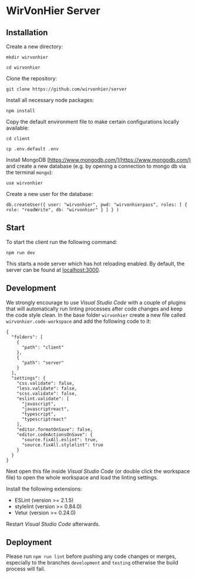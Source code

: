 # WirVonHier Server

## Installation

Create a new directory:

`mkdir wirvonhier`

`cd wirvonhier`

Clone the repository:

`git clone https://github.com/wirvonhier/server`

Install all necessary node packages:

`npm install`

Copy the default environment file to make certain configurations locally available:

`cd client`

`cp .env.default .env`

Install MongoDB [https://www.mongodb.com/](https://www.mongodb.com/) and create a new database (e.g. by opening a connection to mongo db via the terminal `mongo`):

`use wirvonhier`

Create a new user for the database:

```
db.createUser({ user: "wirvonhier", pwd: "wirvonhierpass", roles: [ { role: "readWrite", db: "wirvonhier" } ] } )
```


## Start

To start the client run the following command:

`npm run dev`

This starts a node server which has hot reloading enabled. By default, the server can be found at [localhost:3000](localhost:3000).

## Development

We strongly encourage to use *Visual Studio Code* with a couple of plugins that will automatically run linting processes after code changes and keep the code style clean. In the base folder `wirvonhier` create a new file called `wirvonhier.code-workspace` and add the following code to it:

```
{
  "folders": [
    {
      "path": "client"
    },
    {
      "path": "server"
    }
  ],
  "settings": {
    "css.validate": false,
    "less.validate": false,
    "scss.validate": false,
    "eslint.validate": [
      "javascript",
      "javascriptreact",
      "typescript",
      "typescriptreact"
    ],
    "editor.formatOnSave": false,
    "editor.codeActionsOnSave": {
      "source.fixAll.eslint": true,
      "source.fixAll.stylelint": true
    }
  }
}
```

Next open this file inside *Visual Studio Code* (or double click the workspace file) to open the whole workspace and load the linting settings.

Install the following extensions:

- ESLint (version >= 2.1.5)
- stylelint (version >= 0.84.0)
- Vetur (version >= 0.24.0)

Restart *Visual Studio Code* afterwards.

## Deployment

Please run `npm run lint` before pushing any code changes or merges, especially to the branches `development` and `testing` otherwise the build process will fail.




